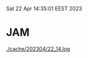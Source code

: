 Sat 22 Apr 14:35:01 EEST 2023
# JAM
<a href='./cache/202304/22_14.log'>./cache/202304/22_14.log</a>
